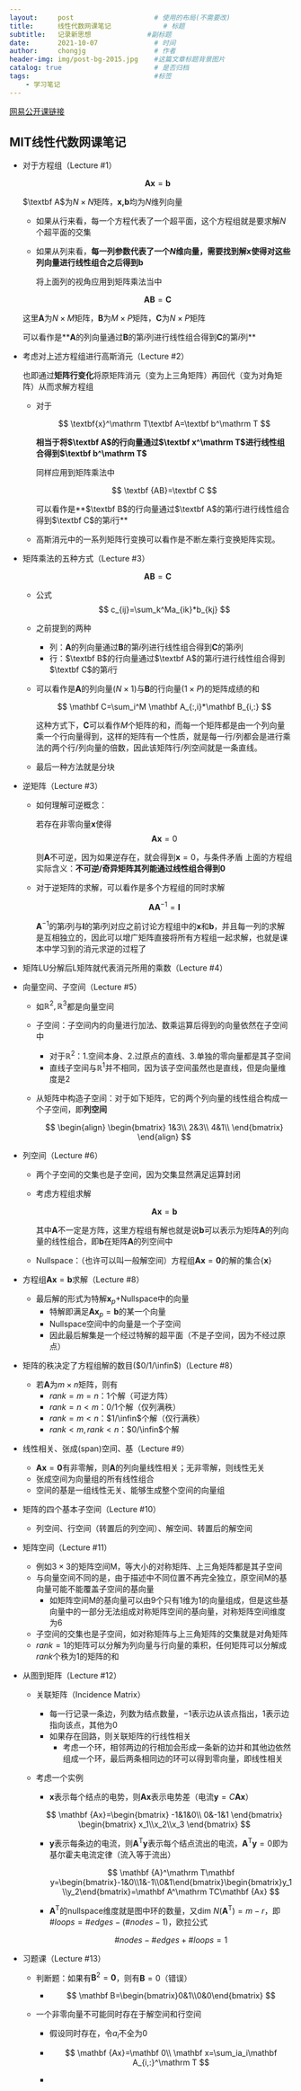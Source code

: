 ```yaml
---
layout:     post                    # 使用的布局(不需要改)
title:      线性代数网课笔记             # 标题 
subtitle:   记录新思想              #副标题
date:       2021-10-07              # 时间
author:     chongjg                 # 作者
header-img: img/post-bg-2015.jpg    #这篇文章标题背景图片
catalog: true                       # 是否归档
tags:                               #标签
    - 学习笔记
---
```


[网易公开课链接](https://open.163.com/newview/movie/free?pid=DEV13EVV9&mid=KEV13EVVQ)

## MIT线性代数网课笔记

* 对于方程组（Lecture #1）
  
  $$
  \mathbf A \mathbf x=\mathbf b
  $$
  
  $\textbf A$为$N\times N$矩阵，$\textbf{x,b}$均为$N$维列向量
  
  * 如果从行来看，每一个方程代表了一个超平面，这个方程组就是要求解$N$个超平面的交集
  
  * 如果从列来看，**每一列参数代表了一个$N$维向量，需要找到解$\mathbf x$使得对这些列向量进行线性组合之后得到$\mathbf b$**
  
    将上面列的视角应用到矩阵乘法当中
  
  $$
  \mathbf {AB}=\mathbf C
  $$
  
  这里$\mathbf A$为$N\times M$矩阵，$\mathbf B$为$M\times P$矩阵，$\mathbf C$为$N\times P$矩阵
  
  可以看作是**$\mathbf A$的列向量通过$\mathbf B$的第$i$列进行线性组合得到$\mathbf C$的第$i$列**

* 考虑对上述方程组进行高斯消元（Lecture #2）

  也即通过**矩阵行变化**将原矩阵消元（变为上三角矩阵）再回代（变为对角矩阵）从而求解方程组

  * 对于
    
    $$
    \textbf{x}^\mathrm T\textbf A=\textbf b^\mathrm T
    $$
    
    **相当于将$\textbf A$的行向量通过$\textbf x^\mathrm T$进行线性组合得到$\textbf b^\mathrm T$**
    
    同样应用到矩阵乘法中
    
    $$
    \textbf {AB}=\textbf C
    $$
    
    
    可以看作是**$\textbf B$的行向量通过$\textbf A$的第$i$行进行线性组合得到$\textbf C$的第$i$行**
    
  * 高斯消元中的一系列矩阵行变换可以看作是不断左乘行变换矩阵实现。

* 矩阵乘法的五种方式（Lecture #3）
  
  $$
  \mathbf{AB}=\mathbf C
  $$

   * 公式
  $$
  c_{ij}=\sum_k^Ma_{ik}*b_{kj}
  $$

   * 之前提到的两种
      * 列：$\mathbf A$的列向量通过$\mathbf B$的第$i$列进行线性组合得到$\mathbf C$的第$i$列
      * 行：$\textbf B$的行向量通过$\textbf A$的第$i$行进行线性组合得到$\textbf C$的第$i$行
      
    * 可以看作是$\mathbf A$的列向量($N\times 1)$与$\mathbf B$的行向量($1\times P$)的矩阵成绩的和
  
      $$
      \mathbf C=\sum_i^M \mathbf A_{:,i}*\mathbf B_{i,:}
      $$

      这种方式下，$\mathbf C$可以看作$M$个矩阵的和，而每一个矩阵都是由一个列向量乘一个行向量得到，这样的矩阵有一个性质，就是每一行/列都会是进行乘法的两个行/列向量的倍数，因此该矩阵行/列空间就是一条直线。
  * 最后一种方法就是分块
  
* 逆矩阵（Lecture #3）
  
  * 如何理解可逆概念：
    
    若存在非零向量$\mathbf x$使得
    $$
    \mathbf {Ax}=0
    $$
    
    则$\mathbf A$不可逆，因为如果逆存在，就会得到$\mathbf x=0$，与条件矛盾
    上面的方程组实际含义：**不可逆/奇异矩阵其列能通过线性组合得到$0$**
    
  * 对于逆矩阵的求解，可以看作是多个方程组的同时求解
    
    $$
    \mathbf {AA}^{-1}=\mathbf I
    $$
    
    $\mathbf A^{-1}$的第$i$列与$\mathbf I$的第$i$列对应之前讨论方程组中的$\mathbf x$和$\mathbf b$，并且每一列的求解是互相独立的，因此可以增广矩阵直接将所有方程组一起求解，也就是课本中学习到的消元求逆的过程了

* 矩阵LU分解后L矩阵就代表消元所用的乘数（Lecture #4）

* 向量空间、子空间（Lecture #5）

  * 如$\mathbb R^2,\mathbb R^3$都是向量空间

  * 子空间：子空间内的向量进行加法、数乘运算后得到的向量依然在子空间中

    * 对于$\mathbb R^2$：1.空间本身、2.过原点的直线、3.单独的零向量都是其子空间
    * 直线子空间与$\mathbb R^1$并不相同，因为该子空间虽然也是直线，但是向量维度是$2$

  * 从矩阵中构造子空间：对于如下矩阵，它的两个列向量的线性组合构成一个子空间，即**列空间**

    
    $$
    \begin{align}
    \begin{bmatrix}
    1&3\\
    2&3\\
    4&1\\
    \end{bmatrix}
    \end{align}
    $$
    

* 列空间（Lecture #6）

  * 两个子空间的交集也是子空间，因为交集显然满足运算封闭

  * 考虑方程组求解

    
    $$
    \mathbf A\mathbf x=\mathbf b
    $$
    

    其中$\mathbf A$不一定是方阵，这里方程组有解也就是说$\mathbf b$可以表示为矩阵$\mathbf A$的列向量的线性组合，即$\mathbf b$在矩阵$\mathbf A$的列空间中

  * Nullspace：（也许可以叫一般解空间）方程组$\mathbf {Ax}=\mathbf 0$的解的集合$\{\mathbf x\}$
  
* 方程组$\mathbf {Ax}=\mathbf b$求解（Lecture #8）

  * 最后解的形式为特解$\mathbf x_p$+Nullspace中的向量
    * 特解即满足$\mathbf {Ax}_p=\mathbf b$的某一个向量
    * Nullspace空间中的向量是一个子空间
    * 因此最后解集是一个经过特解的超平面（不是子空间，因为不经过原点）

* 矩阵的秩决定了方程组解的数目($0/1/\infin$)（Lecture #8）

  * 若$\mathbf A$为$m\times n$矩阵，则有
    * $rank=m=n$：$1$个解（可逆方阵）
    * $rank=n<m$：$0/1$个解（仅列满秩）
    * $rank=m<n$：$1/\infin$个解（仅行满秩）
    * $rank<m,rank<n$：$0/\infin$个解
  
* 线性相关、张成(span)空间、基（Lecture #9）

  * $\mathbf {Ax}=\mathbf 0$有非零解，则$\mathbf A$的列向量线性相关；无非零解，则线性无关
  * 张成空间为向量组的所有线性组合
  * 空间的基是一组线性无关、能够生成整个空间的向量组
  
* 矩阵的四个基本子空间（Lecture #10）

  * 列空间、行空间（转置后的列空间）、解空间、转置后的解空间

* 矩阵空间（Lecture #11）

  * 例如$3\times 3$的矩阵空间$\mathrm M$，等大小的对称矩阵、上三角矩阵都是其子空间
  * 与向量空间不同的是，由于描述中不同位置不再完全独立，原空间$\mathrm M$的基向量可能不能覆盖子空间的基向量
    * 如矩阵空间$\mathrm M$的基向量可以由$9$个只有$1$维为$1$的向量组成，但是这些基向量中的一部分无法组成对称矩阵空间的基向量，对称矩阵空间维度为$6$
  * 子空间的交集也是子空间，如对称矩阵与上三角矩阵的交集就是对角矩阵
  * $rank=1$的矩阵可以分解为列向量与行向量的乘积，任何矩阵可以分解成$rank$个秩为$1$的矩阵的和

* 从图到矩阵（Lecture #12）

  * 关联矩阵（Incidence Matrix）

    * 每一行记录一条边，列数为结点数量，$-1$表示边从该点指出，$1$表示边指向该点，其他为$0$
    * 如果存在回路，则关联矩阵的行线性相关
      * 考虑一个环，相邻两边的行相加会形成一条新的边并和其他边依然组成一个环，最后两条相同边的环可以得到零向量，即线性相关

  * 考虑一个实例

    * $\mathbf x$表示每个结点的电势，则$\mathbf {Ax}$表示电势差（电流$\mathbf y=C\mathbf {Ax}$）

    
    $$
    \mathbf {Ax}=\begin{bmatrix}
    -1&1&0\\
    0&-1&1
    \end{bmatrix}
    \begin{bmatrix}
    x_1\\x_2\\x_3
    \end{bmatrix}
    $$
    

    * $\mathbf y$表示每条边的电流，则$\mathbf A^\mathrm T\mathbf y$表示每个结点流出的电流，$\mathbf A^\mathrm T\mathbf y=0$即为基尔霍夫电流定律（流入等于流出）

      
      $$
      \mathbf {A}^\mathrm T\mathbf y=\begin{bmatrix}-1&0\\1&-1\\0&1\end{bmatrix}\begin{bmatrix}y_1\\y_2\end{bmatrix}=\mathbf A^\mathrm TC\mathbf {Ax}
      $$
      
    * $\mathbf A^\mathrm T$的$\mathrm{nullspace}$维度就是图中环的数量，又$\mathrm{dim}\ N(\mathbf A^\mathrm T)=m-r$，即$\#loops=\#edges-(\#nodes-1)$，欧拉公式
    
      
      $$
      \#nodes-\#edges+\#loops=1
      $$
      
  
  
  
* 习题课（Lecture #13）

  * 判断题：如果有$\mathbf B^2=\mathbf 0$，则有$\mathbf B=0$（错误）

    * 
      $$
      \mathbf B=\begin{bmatrix}0&1\\0&0\end{bmatrix}
      $$

  * 一个非零向量不可能同时存在于解空间和行空间

    * 假设同时存在，令$a_i$不全为$0$

    * $$
      \mathbf {Ax}=\mathbf 0\\
      \mathbf x=\sum_ia_i\mathbf A_{i,:}^\mathrm T
      $$

    * 
